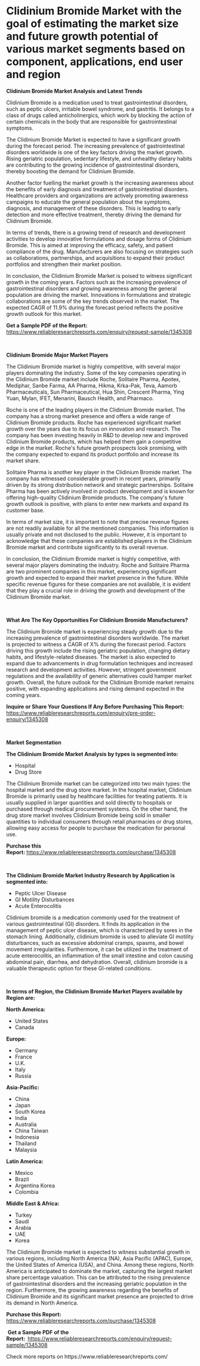 <p><h1>Clidinium Bromide Market with the goal of estimating the market size and future growth potential of various market segments based on component, applications, end user and region</h1></p><p><strong>Clidinium Bromide Market Analysis and Latest Trends</strong></p>
<p><p>Clidinium Bromide is a medication used to treat gastrointestinal disorders, such as peptic ulcers, irritable bowel syndrome, and gastritis. It belongs to a class of drugs called anticholinergics, which work by blocking the action of certain chemicals in the body that are responsible for gastrointestinal symptoms.</p><p>The Clidinium Bromide Market is expected to have a significant growth during the forecast period. The increasing prevalence of gastrointestinal disorders worldwide is one of the key factors driving the market growth. Rising geriatric population, sedentary lifestyle, and unhealthy dietary habits are contributing to the growing incidence of gastrointestinal disorders, thereby boosting the demand for Clidinium Bromide.</p><p>Another factor fuelling the market growth is the increasing awareness about the benefits of early diagnosis and treatment of gastrointestinal disorders. Healthcare providers and organizations are actively promoting awareness campaigns to educate the general population about the symptoms, diagnosis, and management of these disorders. This is leading to early detection and more effective treatment, thereby driving the demand for Clidinium Bromide.</p><p>In terms of trends, there is a growing trend of research and development activities to develop innovative formulations and dosage forms of Clidinium Bromide. This is aimed at improving the efficacy, safety, and patient compliance of the drug. Manufacturers are also focusing on strategies such as collaborations, partnerships, and acquisitions to expand their product portfolios and strengthen their market position.</p><p>In conclusion, the Clidinium Bromide Market is poised to witness significant growth in the coming years. Factors such as the increasing prevalence of gastrointestinal disorders and growing awareness among the general population are driving the market. Innovations in formulations and strategic collaborations are some of the key trends observed in the market. The expected CAGR of 11.9% during the forecast period reflects the positive growth outlook for this market.</p></p>
<p><strong>Get a Sample PDF of the Report:&nbsp;</strong> <a href="https://www.reliableresearchreports.com/enquiry/request-sample/1345308">https://www.reliableresearchreports.com/enquiry/request-sample/1345308</a></p>
<p>&nbsp;</p>
<p><strong>Clidinium Bromide Major Market Players</strong></p>
<p><p>The Clidinium Bromide market is highly competitive, with several major players dominating the industry. Some of the key companies operating in the Clidinium Bromide market include Roche, Solitaire Pharma, Apotex, Mediphar, Sanbe Farma, AA Pharma, Hikma, Krka-Pak, Teva, Aamorb Pharmaceuticals, Sun Pharmaceutical, Hua Shin, Crescent Pharma, Ying Yuan, Mylan, IFET, Menarini, Bausch Health, and Pharmaco.</p><p>Roche is one of the leading players in the Clidinium Bromide market. The company has a strong market presence and offers a wide range of Clidinium Bromide products. Roche has experienced significant market growth over the years due to its focus on innovation and research. The company has been investing heavily in R&D to develop new and improved Clidinium Bromide products, which has helped them gain a competitive edge in the market. Roche's future growth prospects look promising, with the company expected to expand its product portfolio and increase its market share.</p><p>Solitaire Pharma is another key player in the Clidinium Bromide market. The company has witnessed considerable growth in recent years, primarily driven by its strong distribution network and strategic partnerships. Solitaire Pharma has been actively involved in product development and is known for offering high-quality Clidinium Bromide products. The company's future growth outlook is positive, with plans to enter new markets and expand its customer base.</p><p>In terms of market size, it is important to note that precise revenue figures are not readily available for all the mentioned companies. This information is usually private and not disclosed to the public. However, it is important to acknowledge that these companies are established players in the Clidinium Bromide market and contribute significantly to its overall revenue.</p><p>In conclusion, the Clidinium Bromide market is highly competitive, with several major players dominating the industry. Roche and Solitaire Pharma are two prominent companies in this market, experiencing significant growth and expected to expand their market presence in the future. While specific revenue figures for these companies are not available, it is evident that they play a crucial role in driving the growth and development of the Clidinium Bromide market.</p></p>
<p>&nbsp;</p>
<p><strong>What Are The Key Opportunities For Clidinium Bromide Manufacturers?</strong></p>
<p><p>The Clidinium Bromide market is experiencing steady growth due to the increasing prevalence of gastrointestinal disorders worldwide. The market is projected to witness a CAGR of X% during the forecast period. Factors driving this growth include the rising geriatric population, changing dietary habits, and lifestyle-related diseases. The market is also expected to expand due to advancements in drug formulation techniques and increased research and development activities. However, stringent government regulations and the availability of generic alternatives could hamper market growth. Overall, the future outlook for the Clidinium Bromide market remains positive, with expanding applications and rising demand expected in the coming years.</p></p>
<p><strong>Inquire or Share Your Questions If Any Before Purchasing This Report:</strong> <a href="https://www.reliableresearchreports.com/enquiry/pre-order-enquiry/1345308">https://www.reliableresearchreports.com/enquiry/pre-order-enquiry/1345308</a></p>
<p>&nbsp;</p>
<p><strong>Market Segmentation</strong></p>
<p><strong>The Clidinium Bromide Market Analysis by types is segmented into:</strong></p>
<p><ul><li>Hospital</li><li>Drug Store</li></ul></p>
<p><p>The Clidinium Bromide market can be categorized into two main types: the hospital market and the drug store market. In the hospital market, Clidinium Bromide is primarily used by healthcare facilities for treating patients. It is usually supplied in larger quantities and sold directly to hospitals or purchased through medical procurement systems. On the other hand, the drug store market involves Clidinium Bromide being sold in smaller quantities to individual consumers through retail pharmacies or drug stores, allowing easy access for people to purchase the medication for personal use.</p></p>
<p><strong>Purchase this Report:&nbsp;</strong><a href="https://www.reliableresearchreports.com/purchase/1345308">https://www.reliableresearchreports.com/purchase/1345308</a></p>
<p>&nbsp;</p>
<p><strong>The Clidinium Bromide Market Industry Research by Application is segmented into:</strong></p>
<p><ul><li>Peptic Ulcer Disease</li><li>GI Motility Disturbances</li><li>Acute Enterocolitis</li></ul></p>
<p><p>Clidinium bromide is a medication commonly used for the treatment of various gastrointestinal (GI) disorders. It finds its application in the management of peptic ulcer disease, which is characterized by sores in the stomach lining. Additionally, clidinium bromide is used to alleviate GI motility disturbances, such as excessive abdominal cramps, spasms, and bowel movement irregularities. Furthermore, it can be utilized in the treatment of acute enterocolitis, an inflammation of the small intestine and colon causing abdominal pain, diarrhea, and dehydration. Overall, clidinium bromide is a valuable therapeutic option for these GI-related conditions.</p></p>
<p>&nbsp;</p>
<p><strong>In terms of Region, the Clidinium Bromide Market Players available by Region are:</strong></p>
<p>
    <p> <strong> North America: </strong>
        <ul>
            <li>United States</li>
            <li>Canada</li>
        </ul>
        </p> 
    <p> <strong> Europe: </strong>
        <ul>
            <li>Germany</li>
            <li>France</li>
            <li>U.K.</li>
            <li>Italy</li>
            <li>Russia</li>
        </ul>
        </p> 
    <p> <strong> Asia-Pacific: </strong>
        <ul>
            <li>China</li>
            <li>Japan</li>
            <li>South Korea</li>
            <li>India</li>
            <li>Australia</li>
            <li>China Taiwan</li>
            <li>Indonesia</li>
            <li>Thailand</li>
            <li>Malaysia</li>
        </ul>
        </p> 
    <p> <strong> Latin America: </strong>
        <ul>
            <li>Mexico</li>
            <li>Brazil</li>
            <li>Argentina Korea</li>
            <li>Colombia</li>
        </ul>
        </p> 
    <p> <strong> Middle East & Africa: </strong>
        <ul>
            <li>Turkey</li>
            <li>Saudi</li>
            <li>Arabia</li>
            <li>UAE</li>
            <li>Korea</li>
        </ul>
    </p>
    </p>
<p><p>The Clidinium Bromide market is expected to witness substantial growth in various regions, including North America (NA), Asia Pacific (APAC), Europe, the United States of America (USA), and China. Among these regions, North America is anticipated to dominate the market, capturing the largest market share percentage valuation. This can be attributed to the rising prevalence of gastrointestinal disorders and the increasing geriatric population in the region. Furthermore, the growing awareness regarding the benefits of Clidinium Bromide and its significant market presence are projected to drive its demand in North America.</p></p>
<p><strong>Purchase this Report: </strong><a href="https://www.reliableresearchreports.com/purchase/1345308">https://www.reliableresearchreports.com/purchase/1345308</a></p>
<p>&nbsp;<strong>Get a Sample PDF of the Report:&nbsp;&nbsp;</strong><a href="https://www.reliableresearchreports.com/enquiry/request-sample/1345308">https://www.reliableresearchreports.com/enquiry/request-sample/1345308</a></p>
<p><strong></strong></p>
<p>Check more reports on https://www.reliableresearchreports.com/</p>